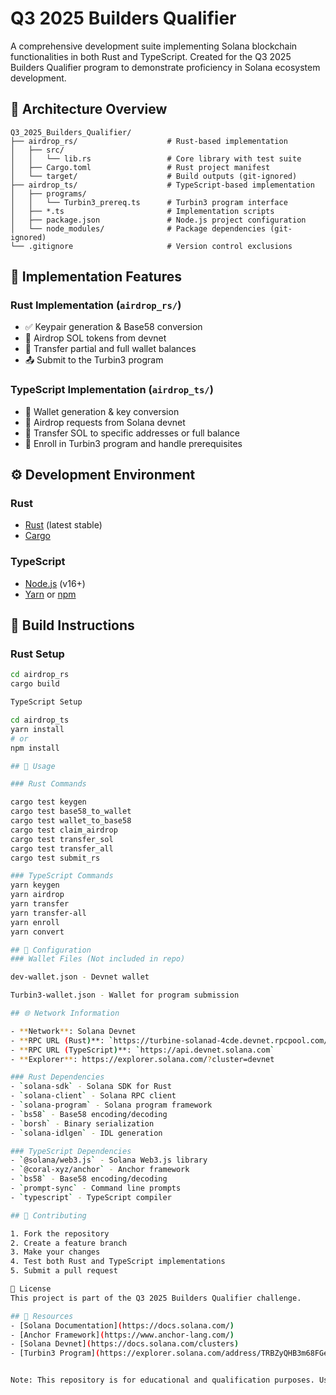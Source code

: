 # Q3 2025 Builders Qualifier

A comprehensive development suite implementing Solana blockchain functionalities in both Rust and TypeScript. Created for the Q3 2025 Builders Qualifier program to demonstrate proficiency in Solana ecosystem development.

## 📂 Architecture Overview

```
Q3_2025_Builders_Qualifier/
├── airdrop_rs/                    # Rust-based implementation
│   ├── src/
│   │   └── lib.rs                 # Core library with test suite
│   ├── Cargo.toml                 # Rust project manifest
│   └── target/                    # Build outputs (git-ignored)
├── airdrop_ts/                    # TypeScript-based implementation
│   ├── programs/
│   │   └── Turbin3_prereq.ts      # Turbin3 program interface
│   ├── *.ts                       # Implementation scripts
│   ├── package.json               # Node.js project configuration
│   └── node_modules/              # Package dependencies (git-ignored)
└── .gitignore                     # Version control exclusions
```


## 🌟 Implementation Features

### Rust Implementation (`airdrop_rs/`)
- ✅ Keypair generation & Base58 conversion
- 🚰 Airdrop SOL tokens from devnet
- 🔄 Transfer partial and full wallet balances
- 📤 Submit to the Turbin3 program

### TypeScript Implementation (`airdrop_ts/`)
- 🔑 Wallet generation & key conversion
- 🚰 Airdrop requests from Solana devnet
- 🔄 Transfer SOL to specific addresses or full balance
- 📝 Enroll in Turbin3 program and handle prerequisites

## ⚙️ Development Environment
### Rust
- [Rust](https://rustup.rs/) (latest stable)
- [Cargo](https://doc.rust-lang.org/cargo/)

### TypeScript
- [Node.js](https://nodejs.org/) (v16+)
- [Yarn](https://yarnpkg.com/) or [npm](https://www.npmjs.com/)

## 🔨 Build Instructions

### Rust Setup
```bash
cd airdrop_rs
cargo build

TypeScript Setup

cd airdrop_ts
yarn install
# or
npm install

## 🎯 Usage

### Rust Commands

cargo test keygen
cargo test base58_to_wallet
cargo test wallet_to_base58
cargo test claim_airdrop
cargo test transfer_sol
cargo test transfer_all
cargo test submit_rs

### TypeScript Commands
yarn keygen
yarn airdrop
yarn transfer
yarn transfer-all
yarn enroll
yarn convert

## 🔧 Configuration
### Wallet Files (Not included in repo)

dev-wallet.json - Devnet wallet

Turbin3-wallet.json - Wallet for program submission

## 🌐 Network Information

- **Network**: Solana Devnet
- **RPC URL (Rust)**: `https://turbine-solanad-4cde.devnet.rpcpool.com/`
- **RPC URL (TypeScript)**: `https://api.devnet.solana.com`
- **Explorer**: https://explorer.solana.com/?cluster=devnet

### Rust Dependencies
- `solana-sdk` - Solana SDK for Rust
- `solana-client` - Solana RPC client
- `solana-program` - Solana program framework
- `bs58` - Base58 encoding/decoding
- `borsh` - Binary serialization
- `solana-idlgen` - IDL generation

### TypeScript Dependencies
- `@solana/web3.js` - Solana Web3.js library
- `@coral-xyz/anchor` - Anchor framework
- `bs58` - Base58 encoding/decoding
- `prompt-sync` - Command line prompts
- `typescript` - TypeScript compiler

## 🤝 Contributing

1. Fork the repository
2. Create a feature branch
3. Make your changes
4. Test both Rust and TypeScript implementations
5. Submit a pull request

📄 License
This project is part of the Q3 2025 Builders Qualifier challenge.

## 🔗 Resources
- [Solana Documentation](https://docs.solana.com/)
- [Anchor Framework](https://www.anchor-lang.com/)
- [Solana Devnet](https://docs.solana.com/clusters)
- [Turbin3 Program](https://explorer.solana.com/address/TRBZyQHB3m68FGeVsqTK39Wm4xejadjVhP5MAZaKWDM?cluster=devnet)


Note: This repository is for educational and qualification purposes. Use only on Solana Devnet unless explicitly instructed.


